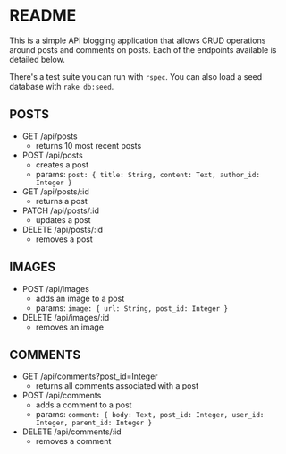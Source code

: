# README
This is a simple API blogging application that allows CRUD operations around posts and comments on posts. Each of the endpoints available is detailed below.

There's a test suite you can run with ```rspec```. You can also load a seed database with ```rake db:seed```.

## POSTS
- GET /api/posts
  - returns 10 most recent posts
- POST /api/posts
  - creates a post
  - params: ```post: { title: String, content: Text, author_id: Integer }```
- GET /api/posts/:id
  - returns a post
- PATCH /api/posts/:id
  - updates a post
- DELETE /api/posts/:id
  - removes a post

## IMAGES
- POST /api/images
  - adds an image to a post
  - params: ```image: { url: String, post_id: Integer }```
- DELETE /api/images/:id
  - removes an image

## COMMENTS
- GET /api/comments?post_id=Integer
  - returns all comments associated with a post
- POST /api/comments
  - adds a comment to a post
  - params: ```comment: { body: Text, post_id: Integer, user_id: Integer, parent_id: Integer }```
- DELETE /api/comments/:id
  - removes a comment
